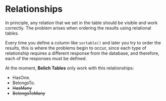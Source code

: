 # Relationships

In principle, any relation that we set in the table should be visible and work correctly. The problem arises when ordering the results using relational tables. 

Every time you define a column like `sortable()` and later you try to order the results, this is where the problems begin to occur, since each type of relationship requires a different response from the database, and therefore, each of the responses must be defined.

At the moment, **Belich Tables** only work with this relationships:

- HasOne.
- BelongsTo.
- ~~HasMany~~
- ~~BelongsToMany~~


